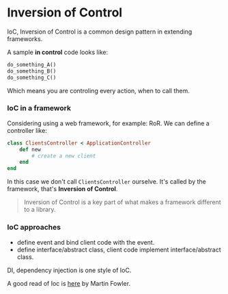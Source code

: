 # Inversion of Control

IoC, Inversion of Control is a common design pattern in extending frameworks. 

A sample **in control** code looks like:

```python
do_something_A()
do_something_B()
do_something_C()
```

Which means you are controling every action, when to call them.

### IoC in a framework

Considering using a web framework, for example: RoR. We can define a controller like:

```ruby
class ClientsController < ApplicationController
    def new
        # create a new client
    end
end
```

In this case we don't call `ClientsController` ourselve. It's called by the framework, that's **Inversion of Control**.

> Inversion of Control is a key part of what makes a framework different to a library.

### IoC approaches

- define event and bind client code with the event.
- define interface/abstract class, client code implement interface/abstract class.

DI, dependency injection is one style of IoC.

A good read of Ioc is [here](https://martinfowler.com/bliki/InversionOfControl.html) by Martin Fowler.


